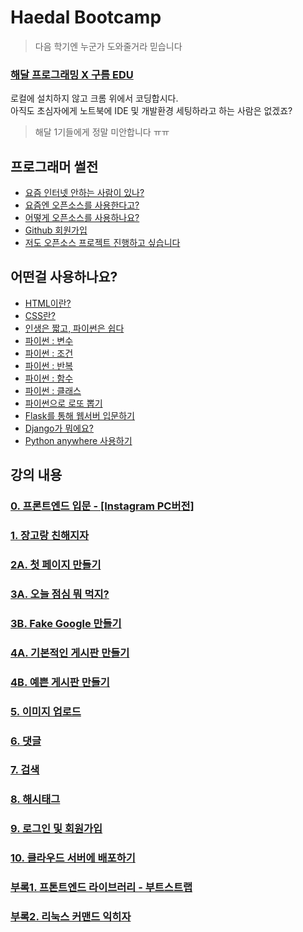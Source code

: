 # Haedal Bootcamp
> 다음 학기엔 누군가 도와줄거라 믿습니다

### [해달 프로그래밍 X 구름 EDU](https://haedal.goorm.io/learn/lecture/11330/%EB%84%88%EB%8F%84-%EC%9B%B9%ED%8E%98%EC%9D%B4%EC%A7%80-%EB%A7%8C%EB%93%A4-%EC%88%98-%EC%9E%88%EC%96%B4)  
로컬에 설치하지 않고 크롬 위에서 코딩합시다.  
아직도 초심자에게 노트북에 IDE 및 개발환경 세팅하라고 하는 사람은 없겠죠?  
> 해달 1기들에게 정말 미안합니다 ㅠㅠ

## 프로그래머 썰전
* [요즘 인터넷 안하는 사람이 있나?](https://github.com/haedal-with-knu/djangoBootcamp/blob/master/intro/intro.md)
* [요즘엔 오픈소스를 사용한다고?](https://github.com/haedal-with-knu/djangoBootcamp/blob/master/intro/opensource.md)
* [어떻게 오픈소스를 사용하나요?](https://github.com/haedal-with-knu/djangoBootcamp/blob/master/intro/howToUseOpensource.md)
* [Github 회원가입](https://github.com/haedal-with-knu/djangoBootcamp/blob/master/intro/githubSignUp.md)
* [저도 오픈소스 프로젝트 진행하고 싶습니다](https://github.com/haedal-with-knu/djangoBootcamp/blob/master/intro/iWantOpensource.md)

## 어떤걸 사용하나요?
* [HTML이란?](https://github.com/haedal-with-knu/instuctorTraining/blob/master/study/html.md)
* [CSS란?](https://github.com/haedal-with-knu/instuctorTraining/blob/master/study/css.md)
* [인생은 짧고, 파이썬은 쉽다](https://github.com/haedal-with-knu/djangoBootcamp/blob/master/intro/whyPython.md)
* [파이썬 : 변수](https://github.com/haedal-with-knu/instuctorTraining/blob/master/study/python_variable.md)
* [파이썬 : 조건](https://github.com/haedal-with-knu/instuctorTraining/blob/master/study/python_condition.md)
* [파이썬 : 반복](https://github.com/haedal-with-knu/instuctorTraining/blob/master/study/python_iteration.md)
* [파이썬 : 함수](https://github.com/haedal-with-knu/instuctorTraining/blob/master/study/python_function.md)
* [파이썬 : 클래스](https://github.com/haedal-with-knu/instuctorTraining/blob/master/study/python_class.md)
* [파이썬으로 로또 뽑기](https://github.com/haedal-with-knu/instuctorTraining/blob/master/challenge/B.python_lotto_check.md)
* [Flask를 통해 웹서버 입문하기](https://github.com/kei01138/flaskIntroduction)
* [Django가 뭐에요?](https://github.com/haedal-with-knu/djangoBootcamp/blob/master/intro/whatIsDjango.md)
* [Python anywhere 사용하기](https://github.com/haedal-with-knu/instuctorTraining/blob/master/challenge/D.python_anywhere.md)

## 강의 내용
### [0. 프론트엔드 입문 - [Instagram PC버전]](https://github.com/haedal-with-knu/djangoBootcamp/blob/master/frontEnd.md)
### [1. 장고랑 친해지자](https://github.com/haedal-with-knu/djangoBootcamp/blob/master/tutorials.md)  

### [2A. 첫 페이지 만들기](https://github.com/haedal-with-knu/djangoBootcamp/blob/master/firstPage.md)

### [3A. 오늘 점심 뭐 먹지?](https://github.com/kei01138/lunch)
### [3B. Fake Google 만들기](https://github.com/kei01138/fakeGoogle)

### [4A. 기본적인 게시판 만들기](https://github.com/haedal-with-knu/djangoBootcamp/blob/master/dashboard.md)

### [4B. 예쁜 게시판 만들기](https://github.com/haedal-with-knu/djangoBootcamp/blob/master/beautifulCRUD.md)
### [5. 이미지 업로드](https://github.com/haedal-with-knu/djangoBootcamp/blob/master/uploadImg.md)

### [6. 댓글](https://github.com/haedal-with-knu/djangoBootcamp/blob/master/reply.md)
### [7. 검색]()
### [8. 해시태그]()
### [9. 로그인 및 회원가입](https://github.com/haedal-with-knu/djangoBootcamp/blob/master/login.md)
### [10. 클라우드 서버에 배포하기](https://github.com/haedal-with-knu/djangoBootcamp/blob/master/cloud.md)

### [부록1. 프톤트엔드 라이브러리 - 부트스트랩](https://github.com/haedal-with-knu/djangoBootcamp/blob/master/bootstrap.md)
### [부록2. 리눅스 커맨드 익히자](https://github.com/haedal-with-knu/djangoBootcamp/blob/master/linuxCommand.md)